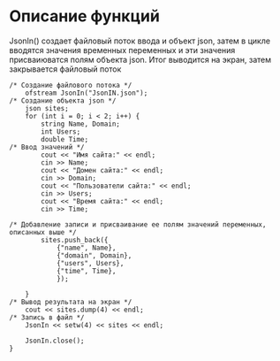 # Описание функций
JsonIn() создает файловый поток ввода и объект json, затем в цикле вводятся значения временных переменных и эти значения присваиюватся полям объекта json. Итог выводится на экран, затем закрывается файловый поток
```
/* Создание файлового потока */
    ofstream JsonIn("JsonIN.json");
/* Создание объекта json */
    json sites;
    for (int i = 0; i < 2; i++) {
        string Name, Domain;
        int Users;
        double Time;
/* Ввод значений */
        cout << "Имя сайта:" << endl;
        cin >> Name;
        cout << "Домен сайта:" << endl;
        cin >> Domain;
        cout << "Пользователи сайта:" << endl;
        cin >> Users;
        cout << "Время сайта:" << endl;
        cin >> Time;

/* Добавление записи и присваивание ее полям значений переменных, описанных выше */
        sites.push_back({
            {"name", Name},
            {"domain", Domain},
            {"users", Users},
            {"time", Time},
            });

    }
/* Вывод результата на экран */
    cout << sites.dump(4) << endl;
/* Запись в файл */
    JsonIn << setw(4) << sites << endl;

    JsonIn.close();
}
```
